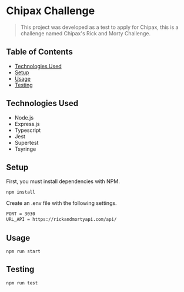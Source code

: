 # Chipax Challenge
> This project was developed as a test to apply for Chipax, this is a challenge named Chipax's Rick and Morty Challenge.

## Table of Contents
* [Technologies Used](#technologies-used)
* [Setup](#setup)
* [Usage](#usage)
* [Testing](#testing)

## Technologies Used
- Node.js
- Express.js
- Typescript
- Jest
- Supertest
- Tsyringe

## Setup
First, you must install dependencies with NPM.

`npm install`

Create an .env file with the following settings.

```bash
PORT = 3030
URL_API = https://rickandmortyapi.com/api/
```

## Usage

`npm run start`

## Testing

`npm run test`

